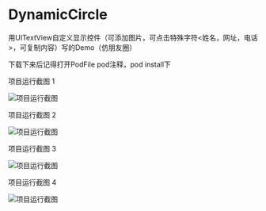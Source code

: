 # DynamicCircle
用UITextView自定义显示控件（可添加图片，可点击特殊字符<姓名，网址，电话>，可复制内容）写的Demo（仿朋友圈）

下载下来后记得打开PodFile pod注释，pod install下

项目运行截图 1

![项目运行截图](https://raw.githubusercontent.com/andZhangjiong/DynamicCircle/master/AB648C0CF0733AC9E31CBE22EA9F2B96.jpg)

项目运行截图 2

![项目运行截图](https://raw.githubusercontent.com/andZhangjiong/DynamicCircle/master/D05A26F7C43280BEA236757341832EDF.png)

项目运行截图 3

![项目运行截图](https://raw.githubusercontent.com/andZhangjiong/DynamicCircle/master/1E7402830EB41B64DE4663DCCB008ACD.png)

项目运行截图 4

![项目运行截图](https://raw.githubusercontent.com/andZhangjiong/DynamicCircle/master/87F34DD8E492A9CEE37B9194D87E9097.png)


